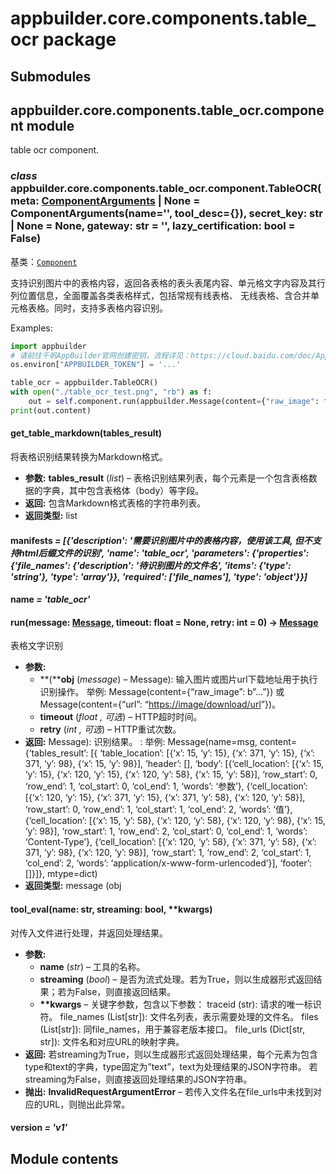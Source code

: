 # appbuilder.core.components.table_ocr package

## Submodules

## appbuilder.core.components.table_ocr.component module

table ocr component.

### *class* appbuilder.core.components.table_ocr.component.TableOCR(meta: [ComponentArguments](appbuilder.core.md#appbuilder.core.component.ComponentArguments) | None = ComponentArguments(name='', tool_desc={}), secret_key: str | None = None, gateway: str = '', lazy_certification: bool = False)

基类：[`Component`](appbuilder.core.md#appbuilder.core.component.Component)

支持识别图片中的表格内容，返回各表格的表头表尾内容、单元格文字内容及其行列位置信息，全面覆盖各类表格样式，包括常规有线表格、
无线表格、含合并单元格表格。同时，支持多表格内容识别。

Examples:

```python
import appbuilder
# 请前往千帆AppBuilder官网创建密钥，流程详见：https://cloud.baidu.com/doc/AppBuilder/s/Olq6grrt6#1%E3%80%81%E5%88%9B%E5%BB%BA%E5%AF%86%E9%92%A5
os.environ["APPBUILDER_TOKEN"] = '...'

table_ocr = appbuilder.TableOCR()
with open("./table_ocr_test.png", "rb") as f:
    out = self.component.run(appbuilder.Message(content={"raw_image": f.read()}))
print(out.content)
```

#### get_table_markdown(tables_result)

将表格识别结果转换为Markdown格式。

* **参数:**
  **tables_result** (*list*) – 表格识别结果列表，每个元素是一个包含表格数据的字典，其中包含表格体（body）等字段。
* **返回:**
  包含Markdown格式表格的字符串列表。
* **返回类型:**
  list

#### manifests *= [{'description': '需要识别图片中的表格内容，使用该工具, 但不支持html后缀文件的识别', 'name': 'table_ocr', 'parameters': {'properties': {'file_names': {'description': '待识别图片的文件名', 'items': {'type': 'string'}, 'type': 'array'}}, 'required': ['file_names'], 'type': 'object'}}]*

#### name *= 'table_ocr'*

#### run(message: [Message](appbuilder.core.md#appbuilder.core.message.Message), timeout: float = None, retry: int = 0) → [Message](appbuilder.core.md#appbuilder.core.message.Message)

表格文字识别

* **参数:**
  * **(****obj** (*message*) – Message): 输入图片或图片url下载地址用于执行识别操作。
    举例: Message(content={“raw_image”: b”…”})
    或 Message(content={“url”: “[https://image/download/url](https://image/download/url)”})。
  * **timeout** (*float* *,*  *可选*) – HTTP超时时间。
  * **retry** (*int* *,*  *可选*) – HTTP重试次数。
* **返回:**
  Message): 识别结果。
  : 举例: Message(name=msg, content={‘tables_result’: [{
    ‘table_location’: [{‘x’: 15, ‘y’: 15}, {‘x’: 371, ‘y’: 15}, {‘x’: 371, ‘y’: 98}, {‘x’: 15,
    ‘y’: 98}], ‘header’: [], ‘body’: [{‘cell_location’: [{‘x’: 15, ‘y’: 15}, {‘x’: 120, ‘y’: 15},
    {‘x’: 120, ‘y’: 58}, {‘x’: 15, ‘y’: 58}], ‘row_start’: 0, ‘row_end’: 1, ‘col_start’: 0,
    ‘col_end’: 1, ‘words’: ‘参数’}, {‘cell_location’: [{‘x’: 120, ‘y’: 15}, {‘x’: 371, ‘y’: 15},
    {‘x’: 371, ‘y’: 58}, {‘x’: 120, ‘y’: 58}], ‘row_start’: 0, ‘row_end’: 1, ‘col_start’: 1,
    ‘col_end’: 2, ‘words’: ‘值’}, {‘cell_location’: [{‘x’: 15, ‘y’: 58}, {‘x’: 120, ‘y’: 58},
    {‘x’: 120, ‘y’: 98}, {‘x’: 15, ‘y’: 98}], ‘row_start’: 1, ‘row_end’: 2, ‘col_start’: 0,
    ‘col_end’: 1, ‘words’: ‘Content-Type’}, {‘cell_location’: [{‘x’: 120, ‘y’: 58}, {‘x’: 371,
    ‘y’: 58}, {‘x’: 371, ‘y’: 98}, {‘x’: 120, ‘y’: 98}], ‘row_start’: 1, ‘row_end’: 2, ‘col_start’:
    1, ‘col_end’: 2, ‘words’: ‘application/x-www-form-urlencoded’}], ‘footer’: []}]}, mtype=dict)
* **返回类型:**
  message (obj

#### tool_eval(name: str, streaming: bool, \*\*kwargs)

对传入文件进行处理，并返回处理结果。

* **参数:**
  * **name** (*str*) – 工具的名称。
  * **streaming** (*bool*) – 是否为流式处理。若为True，则以生成器形式返回结果；若为False，则直接返回结果。
  * **\*\*kwargs** – 关键字参数，包含以下参数：
    traceid (str): 请求的唯一标识符。
    file_names (List[str]): 文件名列表，表示需要处理的文件名。
    files (List[str]): 同file_names，用于兼容老版本接口。
    file_urls (Dict[str, str]): 文件名和对应URL的映射字典。
* **返回:**
  若streaming为True，则以生成器形式返回处理结果，每个元素为包含type和text的字典，type固定为”text”，text为处理结果的JSON字符串。
  若streaming为False，则直接返回处理结果的JSON字符串。
* **抛出:**
  **InvalidRequestArgumentError** – 若传入文件名在file_urls中未找到对应的URL，则抛出此异常。

#### version *= 'v1'*

## Module contents
